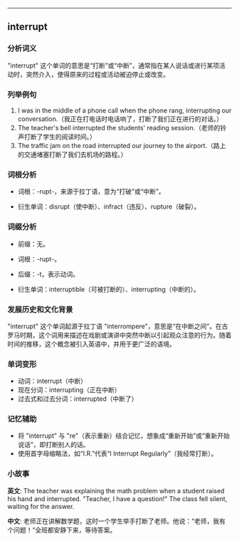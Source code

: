 
---------------
## interrupt
### 分析词义
"interrupt" 这个单词的意思是“打断”或“中断”，通常指在某人说话或进行某项活动时，突然介入，使得原来的过程或活动被迫停止或改变。

### 列举例句
1. I was in the middle of a phone call when the phone rang, interrupting our conversation.（我正在打电话时电话响了，打断了我们正在进行的对话。）
2. The teacher's bell interrupted the students' reading session.（老师的铃声打断了学生的阅读时间。）
3. The traffic jam on the road interrupted our journey to the airport.（路上的交通堵塞打断了我们去机场的路程。）

### 词根分析
- 词根：-rupt-，来源于拉丁语，意为“打破”或“中断”。

- 衍生单词：disrupt（使中断）、infract（违反）、rupture（破裂）。

### 词缀分析
- 前缀：无。
- 词根：-rupt-。
- 后缀：-t，表示动词。

- 衍生单词：interruptible（可被打断的）、interrupting（中断的）。

### 发展历史和文化背景
"interrupt" 这个单词起源于拉丁语 "interrompere"，意思是“在中断之间”。在古罗马时期，这个词用来描述在戏剧或演讲中突然中断以引起观众注意的行为。随着时间的推移，这个概念被引入英语中，并用于更广泛的语境。

### 单词变形
- 动词：interrupt（中断）
- 现在分词：interrupting（正在中断）
- 过去式和过去分词：interrupted（中断了）

### 记忆辅助
- 将 "interrupt" 与 "re"（表示重新）结合记忆，想象成“重新开始”或“重新开始说话”，即打断别人的话。
- 使用首字母缩略法，如“I.R.”代表“I Interrupt Regularly”（我经常打断）。

### 小故事
**英文**:
The teacher was explaining the math problem when a student raised his hand and interrupted. "Teacher, I have a question!" The class fell silent, waiting for the answer.

**中文**:
老师正在讲解数学题，这时一个学生举手打断了老师。他说：“老师，我有个问题！”全班都安静下来，等待答案。

